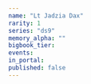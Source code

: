 ```yaml
---
name: "Lt Jadzia Dax"
rarity: 1
series: "ds9"
memory_alpha: ""
bigbook_tier:
events:
in_portal:
published: false
---
```


